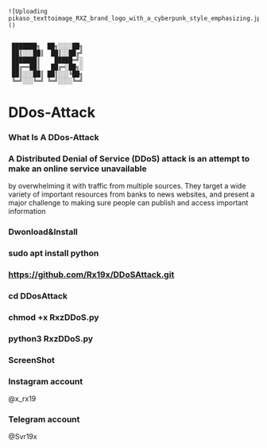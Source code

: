     ![Uploading pikaso_texttoimage_RXZ_brand_logo_with_a_cyberpunk_style_emphasizing.jpg…]()

     
     ███████╗  ██╗░░░░██╗                                        
     ██║░░░██║  ██║░░██╔╝                                     
     ███████║    █████═╝░
     ██╔══██║   ██╔═░██╗░
     ██║░░░██║ ██║░░░╚██╗       
     ╚═╝░░░╚═╝ ╚═╝░░░░╚═╝ 


# DDos-Attack 
### What Is A DDos-Attack

### A Distributed Denial of Service (DDoS) attack is an attempt to make an online service unavailable 
by overwhelming it with traffic from multiple sources. They target a wide variety of important resources
from banks to news websites, and present a major challenge to making sure people can publish and access important information

### Dwonload&Install

### sudo apt install python

### https://github.com/Rx19x/DDoSAttack.git

### cd DDosAttack

### chmod +x RxzDDoS.py

### python3 RxzDDoS.py

### ScreenShot 


### Instagram account 

 @x_rx19

### Telegram account

 @Svr19x

